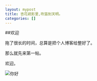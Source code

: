```yaml
---
layout: mypost
title: 杏花疏影里,吹笛到天明。
categories: []
---
```


##欢迎

拖了很长的时间，总算是把个人博客给整好了。

那么就先来第一帖。

欢迎。

![你好](hello_world.png)